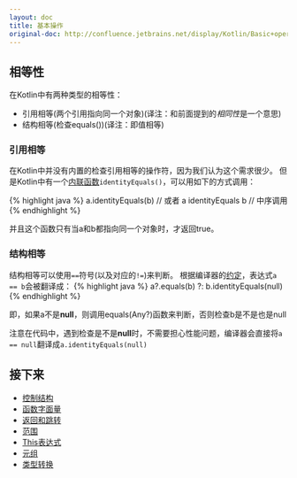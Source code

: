 ```yaml
---
layout: doc
title: 基本操作
original-doc: http://confluence.jetbrains.net/display/Kotlin/Basic+operations
---
```



## 相等性

在Kotlin中有两种类型的相等性：

* 引用相等(两个引用指向同一个对象)(译注：和前面提到的*相同性*是一个意思)
* 结构相等(检查equals())(译注：即值相等)

### 引用相等

在Kotlin中并没有内置的检查引用相等的操作符，因为我们认为这个需求很少。
但是Kotlin中有一个[内联函数](posts/functions#inline-functions)`identityEquals()`，可以用如下的方式调用：

{% highlight java %}
a.identityEquals(b)
// 或者
a identityEquals b // 中序调用
{% endhighlight %}

并且这个函数只有当a和b都指向同一个对象时，才返回true。


### 结构相等

结构相等可以使用`==`符号(以及对应的`!=`)来判断。
根据编译器的[约定](posts/operator-overloading#equals)，表达式`a == b`会被翻译成：
{% highlight java %}
a?.equals(b) ?: b.identityEquals(null)
{% endhighlight %}

即，如果a不是**null**，则调用equals(Any?)函数来判断，否则检查b是不是也是null

注意在代码中，遇到检查是不是**null**时，不需要担心性能问题，编译器会直接将`a == null`翻译成`a.identityEquals(null)`


## 接下来

* [控制结构](posts/control-structures)
* [函数字面量](posts/function-literals)
* [返回和跳转](posts/returns-and-jumps)
* [范围](posts/ranges)
* [This表达式](posts/this-expression)
* [元组](posts/tuples)
* [类型转换](posts/type-casts)

